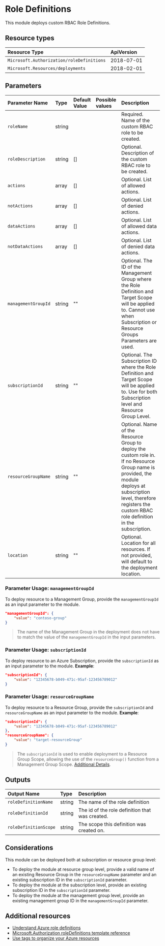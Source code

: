 # Role Definitions

This module deploys custom RBAC Role Definitions.

## Resource types

|Resource Type|ApiVersion|
|:--|:--|
|`Microsoft.Authorization/roleDefinitions`|2018-07-01|
|`Microsoft.Resources/deployments`|2018-02-01|

## Parameters

| Parameter Name | Type | Default Value | Possible values | Description |
| :-             | :-   | :-            | :-              | :-          |
| `roleName` | string | | | Required. Name of the custom RBAC role to be created.
| `roleDescription` | string | [] | | Optional. Description of the custom RBAC role to be created.
| `actions` | array | [] | | Optional. List of allowed actions.
| `notActions` | array | [] | | Optional. List of denied actions.
| `dataActions` | array | [] | | Optional. List of allowed data actions.
| `notDataActions` | array | [] | | Optional. List of denied data actions.
| `managementGroupId` | string | "" | | Optional. The ID of the Management Group where the Role Definition and Target Scope will be applied to. Cannot use when Subscription or Resource Groups Parameters are used.
| `subscriptionId`    | string | ""            |                 | Optional. The Subscription ID where the Role Definition and Target Scope will be applied to. Use for both Subscription level and Resource Group Level.
| `resourceGroupName` | string | "" | | Optional. Name of the Resource Group to deploy the custom role in. If no Resource Group name is provided, the module deploys at subscription level, therefore registers the custom RBAC role definition in the subscription.
| `location` | string | "" | | Optional. Location for all resources. If not provided, will default to the deployment location.

### Parameter Usage: `managementGroupId`

To deploy resource to a Management Group, provide the `managementGroupId` as an input parameter to the module.

```json
"managementGroupId": {
	"value": "contoso-group"
}
```

> The name of the Management Group in the deployment does not have to match the value of the `managementGroupId` in the input parameters. 

### Parameter Usage: `subscriptionId`

To deploy resource to an Azure Subscription, provide the `subscriptionId` as an input parameter to the module. **Example**:

```json
"subscriptionId": {
	"value": "12345678-b049-471c-95af-123456789012"
}
```

### Parameter Usage: `resourceGroupName`

To deploy resource to a Resource Group, provide the `subscriptionId` and `resourceGroupName` as an input parameter to the module. **Example**:

```json
"subscriptionId": {
	"value": "12345678-b049-471c-95af-123456789012"
},
"resourceGroupName": {
	"value": "target-resourceGroup"
}
```
> The `subscriptionId` is used to enable deployment to a Resource Group Scope, allowing the use of the `resourceGroup()` function from a Management Group Scope. [Additional Details](https://github.com/Azure/bicep/pull/1420).

## Outputs

| Output Name | Type | Description |
| :-- | :-- | :-- |
| `roleDefinitionName` | string | The name of the role definition |
| `roleDefinitionId` | string | The id of the role definition that was created. |
| `roleDefinitionScope` | string | The scope this definition was created on. |

## Considerations

This module can be deployed both at subscription or resource group level:

- To deploy the module at resource group level, provide a valid name of an existing Resource Group in the `resourceGroupName` parameter and an existing subscription ID in the `subscriptionId` parameter.
- To deploy the module at the subscription level, provide an existing subscription ID in the `subscriptionId` parameter.
- To deploy the module at the management group level, provide an existing management group ID in the `managementGroupId` parameter.

## Additional resources

- [Understand Azure role definitions](https://docs.microsoft.com/en-us/azure/role-based-access-control/role-definitions)
- [Microsoft.Authorization roleDefinitions template reference](https://docs.microsoft.com/en-us/azure/templates/microsoft.authorization/2018-01-01-preview/roledefinitions)
- [Use tags to organize your Azure resources](https://docs.microsoft.com/en-us/azure/azure-resource-manager/resource-group-using-tags)